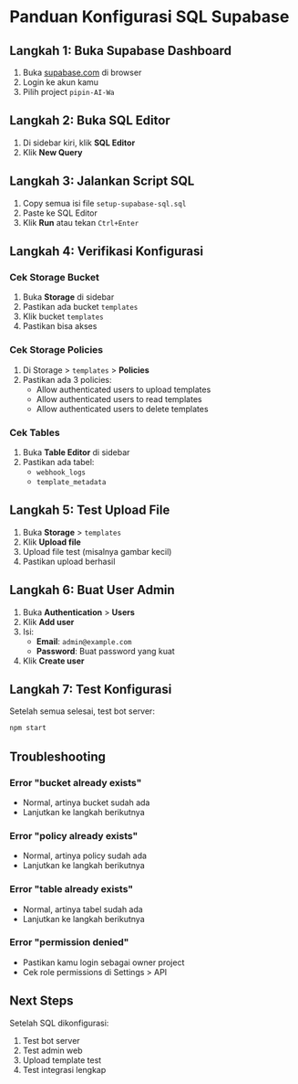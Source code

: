 # Panduan Konfigurasi SQL Supabase

## Langkah 1: Buka Supabase Dashboard

1. Buka [supabase.com](https://supabase.com) di browser
2. Login ke akun kamu
3. Pilih project `pipin-AI-Wa`

## Langkah 2: Buka SQL Editor

1. Di sidebar kiri, klik **SQL Editor**
2. Klik **New Query**

## Langkah 3: Jalankan Script SQL

1. Copy semua isi file `setup-supabase-sql.sql`
2. Paste ke SQL Editor
3. Klik **Run** atau tekan `Ctrl+Enter`

## Langkah 4: Verifikasi Konfigurasi

### Cek Storage Bucket
1. Buka **Storage** di sidebar
2. Pastikan ada bucket `templates`
3. Klik bucket `templates`
4. Pastikan bisa akses

### Cek Storage Policies
1. Di Storage > `templates` > **Policies**
2. Pastikan ada 3 policies:
   - Allow authenticated users to upload templates
   - Allow authenticated users to read templates  
   - Allow authenticated users to delete templates

### Cek Tables
1. Buka **Table Editor** di sidebar
2. Pastikan ada tabel:
   - `webhook_logs`
   - `template_metadata`

## Langkah 5: Test Upload File

1. Buka **Storage** > `templates`
2. Klik **Upload file**
3. Upload file test (misalnya gambar kecil)
4. Pastikan upload berhasil

## Langkah 6: Buat User Admin

1. Buka **Authentication** > **Users**
2. Klik **Add user**
3. Isi:
   - **Email**: `admin@example.com`
   - **Password**: Buat password yang kuat
4. Klik **Create user**

## Langkah 7: Test Konfigurasi

Setelah semua selesai, test bot server:

```bash
npm start
```

## Troubleshooting

### Error "bucket already exists"
- Normal, artinya bucket sudah ada
- Lanjutkan ke langkah berikutnya

### Error "policy already exists"
- Normal, artinya policy sudah ada
- Lanjutkan ke langkah berikutnya

### Error "table already exists"
- Normal, artinya tabel sudah ada
- Lanjutkan ke langkah berikutnya

### Error "permission denied"
- Pastikan kamu login sebagai owner project
- Cek role permissions di Settings > API

## Next Steps

Setelah SQL dikonfigurasi:
1. Test bot server
2. Test admin web
3. Upload template test
4. Test integrasi lengkap
